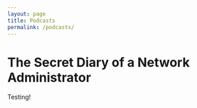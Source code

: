 ```yaml
---
layout: page
title: Podcasts
permalink: /podcasts/
---
```


# The Secret Diary of a Network Administrator

Testing!